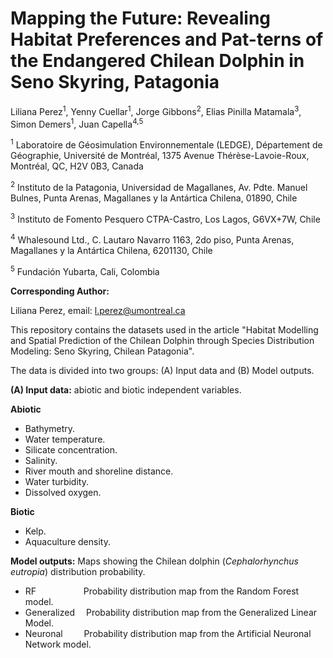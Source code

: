 # Mapping the Future: Revealing Habitat Preferences and Pat-terns of the Endangered Chilean Dolphin in Seno Skyring, Patagonia
Liliana Perez<sup>1</sup>, Yenny Cuellar<sup>1</sup>, Jorge Gibbons<sup>2</sup>, Elias Pinilla Matamala<sup>3</sup>, Simon Demers<sup>1</sup>, Juan Capella<sup>4,5</sup>

<sup>1</sup> Laboratoire de Géosimulation Environnementale (LEDGE), Département de Géographie, Université de Montréal, 1375 Avenue Thérèse-Lavoie-Roux, Montréal, QC, H2V 0B3, Canada

<sup>2</sup> Instituto de la Patagonia, Universidad de Magallanes, Av. Pdte. Manuel Bulnes, Punta Arenas, Magallanes y la Antártica Chilena, 01890, Chile

<sup>3</sup> Instituto de Fomento Pesquero CTPA-Castro, Los Lagos, G6VX+7W, Chile

<sup>4</sup> Whalesound Ltd., C. Lautaro Navarro 1163, 2do piso, Punta Arenas, Magallanes y la Antártica Chilena, 6201130, Chile

<sup>5</sup> Fundación Yubarta, Cali, Colombia

**Corresponding Author:**

Liliana Perez, email: l.perez@umontreal.ca


This repository contains the datasets used in the article "Habitat Modelling and Spatial Prediction of the Chilean Dolphin through Species Distribution Modeling: Seno Skyring, Chilean Patagonia".

The data is divided into two groups: (A) Input data and (B) Model outputs.

**(A) Input data:** abiotic and biotic independent variables.

**Abiotic**
- Bathymetry.
- Water temperature.
- Silicate concentration.
- Salinity.
- River mouth and shoreline distance.
- Water turbidity.
- Dissolved oxygen.

**Biotic**
- Kelp.
- Aquaculture density.

**Model outputs:** Maps showing the Chilean dolphin (_Cephalorhynchus eutropia_) distribution probability.
- RF           &emsp;&emsp;&emsp;&emsp;&nbsp;&nbsp;&nbsp;&nbsp;Probability distribution map from the Random Forest model.
- Generalized&emsp;&nbsp;Probability distribution map from the Generalized Linear Model.
- Neuronal&emsp;&nbsp;&nbsp;&nbsp;&nbsp;&nbsp;Probability distribution map from the Artificial Neuronal Network model. 


